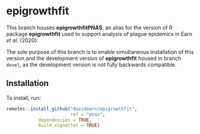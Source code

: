 # epigrowthfit

This branch houses **epigrowthfitPNAS**, an alias for the version of R
package **epigrowthfit** used to support analysis of plague epidemics
in Earn *et al*. (2020):

The sole purpose of this branch is to enable simultaneous installation
of this version and the development version of **epigrowthfit** housed
in branch `devel`, as the development version is not fully backwards
compatible.

## Installation

To install, run:

```r
remotes::install_github("davidearn/epigrowthfit",
                        ref = "pnas",
			dependencies = TRUE,
			build_vignettes = TRUE)			
```


